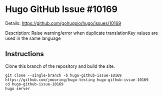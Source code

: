 # Hugo GitHub Issue #10169

Details: <https://github.com/gohugoio/hugo/issues/10169>

Description: Raise warning/error when duplicate translationKey values are used in the same language

## Instructions

Clone this branch of the repository and build the site.

```text
git clone --single-branch -b hugo-github-issue-10169 https://github.com/jmooring/hugo-testing hugo-github-issue-10169
cd hugo-github-issue-10169
hugo server
```
